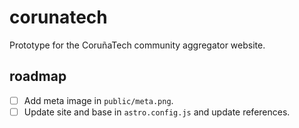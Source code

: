 # corunatech

Prototype for the CoruñaTech community aggregator website.

## roadmap

- [ ] Add meta image in `public/meta.png`.
- [ ] Update site and base in `astro.config.js` and update references.
